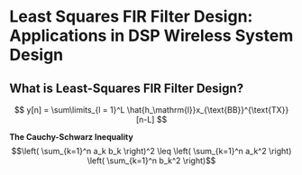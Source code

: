 # Least Squares FIR Filter Design: Applications in DSP Wireless System Design

## What is Least-Squares FIR Filter Design?
$$     y[n] = \sum\limits_{l = 1}^L \hat{h_\mathrm{l}}x_{\text{BB}}^{\text{TX}}[n-L] $$

**The Cauchy-Schwarz Inequality**\
$$\left( \sum_{k=1}^n a_k b_k \right)^2 \leq \left( \sum_{k=1}^n a_k^2 \right) \left( \sum_{k=1}^n b_k^2 \right)$$
